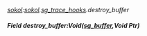 _[sokol](../../modules/sokol/sokol-module.md):[sokol](../../modules/sokol/sokol-module.md).[sg\_trace\_hooks](../../modules/sokol/sokol-sg_trace_hooks.md).destroy\_buffer_
##### Field destroy\_buffer:Void([sg_buffer](../../modules/sokol/sokol-sg_buffer.md),Void Ptr)
